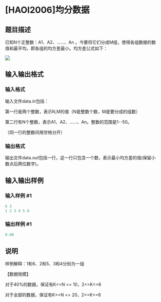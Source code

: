 # [HAOI2006]均分数据

## 题目描述

已知N个正整数：A1、A2、……、An 。今要将它们分成M组，使得各组数据的数值和最平均，即各组的均方差最小。均方差公式如下：

![](https://cdn.luogu.com.cn/upload/pic/1625.png)

## 输入输出格式

### 输入格式

输入文件data.in包括：

第一行是两个整数，表示N,M的值（N是整数个数，M是要分成的组数）

第二行有N个整数，表示A1、A2、……、An。整数的范围是1--50。

（同一行的整数间用空格分开）

### 输出格式

输出文件data.out包括一行，这一行只包含一个数，表示最小均方差的值(保留小数点后两位数字)。

## 输入输出样例

### 输入样例 #1

```cpp
6 3
1 2 3 4 5 6

```
### 输出样例 #1

```cpp
0.00
```


## 说明

样例解释：1和6、2和5、3和4分别为一组

【数据规模】

对于40%的数据，保证有K<=N <= 10，2<=K<=6

对于全部的数据，保证有K<=N <= 20，2<=K<=6

